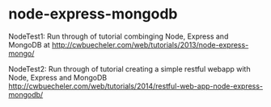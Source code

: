 # node-express-mongodb

NodeTest1: Run through of tutorial combinging Node, Express and MongoDB at http://cwbuecheler.com/web/tutorials/2013/node-express-mongo/

NodeTest2: Run through of tutorial creating a simple restful webapp with Node, Express and MongoDB 
http://cwbuecheler.com/web/tutorials/2014/restful-web-app-node-express-mongodb/
